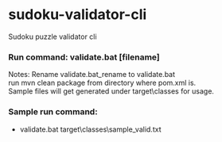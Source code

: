 # sudoku-validator-cli
Sudoku puzzle validator cli

### Run command: validate.bat [filename]
<desc>Notes: Rename validate.bat_rename to validate.bat 
<br/> run mvn clean package from directory where pom.xml is.
<br/>
 Sample files will get generated under target\classes for usage.</desc>

<h3>Sample run command:</h3>
<ul>
<li>validate.bat target\classes\sample_valid.txt</li>
</ul>
